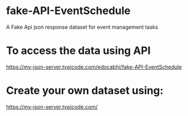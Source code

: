 # fake-API-EventSchedule
A Fake Api json response dataset for event management tasks


# To access the data using API
https://my-json-server.typicode.com/edocabhi/fake-API-EventSchedule


# Create your own dataset using: 
https://my-json-server.typicode.com/
